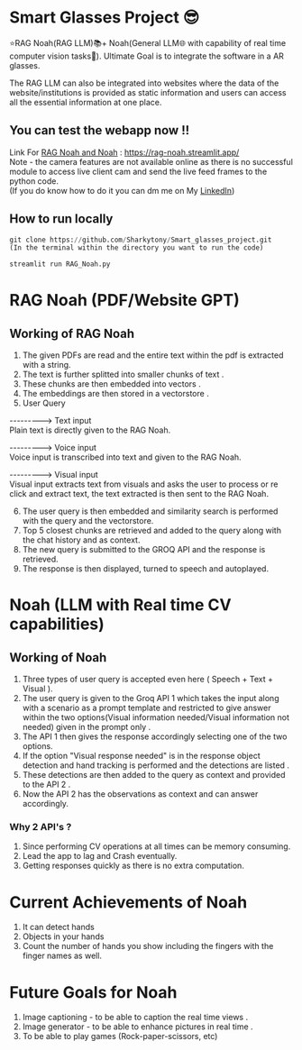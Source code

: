 # Smart Glasses Project 😎

⭐RAG Noah(RAG LLM)📚+ Noah(General LLM🌐 with capability of real time computer vision tasks🔭).  Ultimate Goal is to integrate the software in a AR glasses.

The RAG LLM can also be integrated into websites where the data of the website/institutions is provided as static information and users can access all the essential information at one place.

## You can test the webapp now !!
Link For <u>RAG Noah and Noah</u> : https://rag-noah.streamlit.app/<br>
Note - the camera features are not available online as there is no successful module to access live client cam and send the live feed frames to the python code.<br>
(If you do know how to do it you can dm me on My <a href="https://www.linkedin.com/in/anthonyrodrigues443">LinkedIn</a>)

## How to run locally
```python
git clone https://github.com/Sharkytony/Smart_glasses_project.git
(In the terminal within the directory you want to run the code)

streamlit run RAG_Noah.py
```


# RAG Noah (PDF/Website GPT)

## Working of RAG Noah

1) The given PDFs are read and the entire text within the pdf is extracted with a string.
2) The text is further splitted into smaller chunks of text .
3) These chunks are then embedded into vectors .
4) The embeddings are then stored in a vectorstore .
5) User Query 

---------> Text input<br>
Plain text is directly given to the RAG Noah.

---------> Voice input  
Voice input is transcribed into text and given to the RAG Noah.

---------> Visual input <br>
Visual input extracts text from visuals and asks the user to process or re click and extract text, the text extracted is then sent to the RAG Noah.

6. The user query is then embedded and similarity search is performed with the query and the vectorstore.
7. Top 5 closest chunks are retrieved and added to the query along with the chat history and as context.
8. The new query is submitted to the GROQ API and the response is retrieved.
9. The response is then displayed, turned to speech and autoplayed.

# Noah (LLM with Real time CV capabilities)

## Working of Noah

1. Three types of user query is accepted even here ( Speech + Text + Visual ).
2. The user query is given to the Groq API 1 which takes the input along with a scenario as a prompt template and restricted to give answer within the two options(Visual information needed/Visual information not needed) given in the prompt only .
3. The API 1 then gives the response accordingly selecting one of the two options.
4. If the option "Visual response needed" is in the response object detection and hand tracking is performed and the detections are listed .
5. These detections are then added to the query as context and provided to the API 2 .
6. Now the API 2 has the observations as context and can answer accordingly.

### Why 2 API's ?
1. Since performing CV operations at all times can be memory consuming.
2. Lead the app to lag and Crash eventually.
3. Getting responses quickly as there is no extra computation.

# Current Achievements of Noah

1. It can detect hands
2. Objects in your hands
3. Count the number of hands you show including the fingers with the finger names as well.

# Future Goals for Noah

1. Image captioning - to be able to caption the real time views .
2. Image generator - to be able to enhance pictures in real time .
3. To be able to play games (Rock-paper-scissors, etc)

